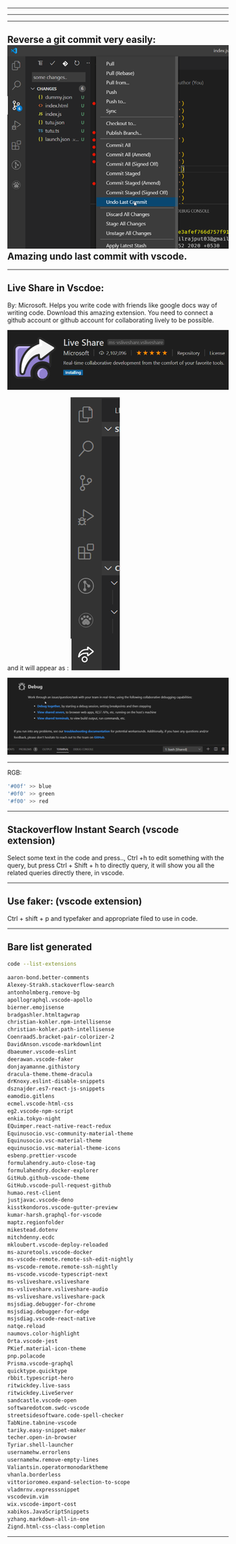 

***

***

***

## Reverse a git commit very easily: ![image-20200425164233643](image-20200425164233643.png)Amazing undo last commit with vscode.

***

## Live Share in Vscdoe:

By: Microsoft. Helps you write code with friends like google docs way of writing code. Download this amazing extension. You need to connect a github account or github account for collaborating lively to be possible.

![image-20200425164751653](image-20200425164751653.png)

and it will appear as : ![image-20200425165203925](image-20200425165203925.png)  

![image-20200425165438856](image-20200425165438856.png)

***

RGB:

```js
'#00f' >> blue
'#0f0' >> green
'#f00' >> red
```

***

## Stackoverflow Instant Search (vscode extension)

Select some text in the code and press.., Ctrl +h to edit something with the query, but press Ctrl + Shift + h to directly query, it will show you all the related queries directly there, in vscode.

***

## Use faker: (vscode extension)

Ctrl + shift + p and typefaker and appropriate filed to use in code.

***

## Bare list generated

```bash
code --list-extensions
```

```bash
aaron-bond.better-comments
Alexey-Strakh.stackoverflow-search
antonholmberg.remove-bg
apollographql.vscode-apollo
bierner.emojisense
bradgashler.htmltagwrap
christian-kohler.npm-intellisense
christian-kohler.path-intellisense
CoenraadS.bracket-pair-colorizer-2
DavidAnson.vscode-markdownlint
dbaeumer.vscode-eslint
deerawan.vscode-faker
donjayamanne.githistory
dracula-theme.theme-dracula
drKnoxy.eslint-disable-snippets
dsznajder.es7-react-js-snippets
eamodio.gitlens
ecmel.vscode-html-css
eg2.vscode-npm-script
enkia.tokyo-night
EQuimper.react-native-react-redux
Equinusocio.vsc-community-material-theme
Equinusocio.vsc-material-theme
equinusocio.vsc-material-theme-icons
esbenp.prettier-vscode
formulahendry.auto-close-tag
formulahendry.docker-explorer
GitHub.github-vscode-theme
GitHub.vscode-pull-request-github
humao.rest-client
justjavac.vscode-deno
kisstkondoros.vscode-gutter-preview
kumar-harsh.graphql-for-vscode
maptz.regionfolder
mikestead.dotenv
mitchdenny.ecdc
mkloubert.vscode-deploy-reloaded
ms-azuretools.vscode-docker
ms-vscode-remote.remote-ssh-edit-nightly
ms-vscode-remote.remote-ssh-nightly
ms-vscode.vscode-typescript-next
ms-vsliveshare.vsliveshare
ms-vsliveshare.vsliveshare-audio
ms-vsliveshare.vsliveshare-pack
msjsdiag.debugger-for-chrome
msjsdiag.debugger-for-edge
msjsdiag.vscode-react-native
natqe.reload
naumovs.color-highlight
Orta.vscode-jest
PKief.material-icon-theme
pnp.polacode
Prisma.vscode-graphql
quicktype.quicktype
rbbit.typescript-hero
ritwickdey.live-sass
ritwickdey.LiveServer
sandcastle.vscode-open
softwaredotcom.swdc-vscode
streetsidesoftware.code-spell-checker
TabNine.tabnine-vscode
tariky.easy-snippet-maker
techer.open-in-browser
Tyriar.shell-launcher
usernamehw.errorlens
usernamehw.remove-empty-lines
Valiantsin.operatormonodarktheme
vhanla.borderless
vittorioromeo.expand-selection-to-scope
vladmrnv.expresssnippet
vscodevim.vim
wix.vscode-import-cost
xabikos.JavaScriptSnippets
yzhang.markdown-all-in-one
Zignd.html-css-class-completion
```

***